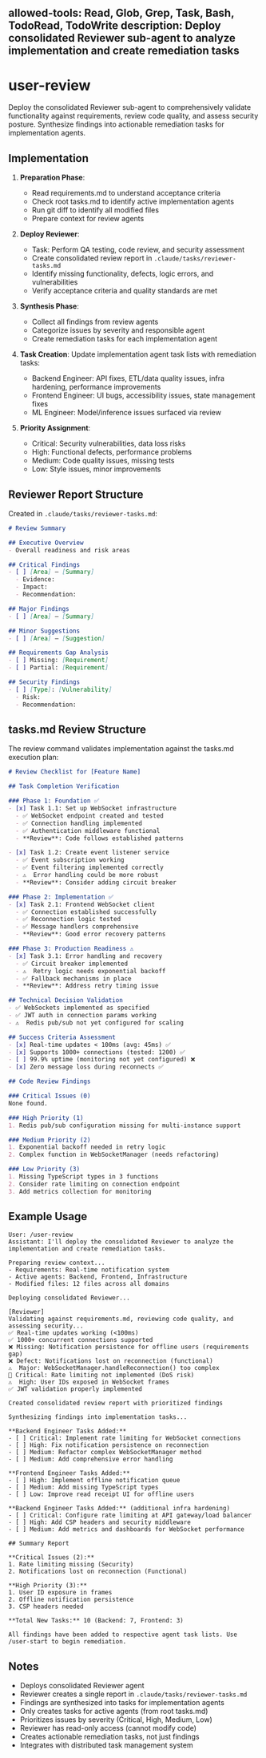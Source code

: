 allowed-tools: Read, Glob, Grep, Task, Bash, TodoRead, TodoWrite
description: Deploy consolidated Reviewer sub-agent to analyze implementation and create remediation tasks
---

# user-review

Deploy the consolidated Reviewer sub-agent to comprehensively validate functionality against requirements, review code quality, and assess security posture. Synthesize findings into actionable remediation tasks for implementation agents.

## Implementation

1. **Preparation Phase**:
   - Read requirements.md to understand acceptance criteria
   - Check root tasks.md to identify active implementation agents
   - Run git diff to identify all modified files
   - Prepare context for review agents

2. **Deploy Reviewer**:
   - Task: Perform QA testing, code review, and security assessment
   - Create consolidated review report in `.claude/tasks/reviewer-tasks.md`
   - Identify missing functionality, defects, logic errors, and vulnerabilities
   - Verify acceptance criteria and quality standards are met

3. **Synthesis Phase**:
   - Collect all findings from review agents
   - Categorize issues by severity and responsible agent
   - Create remediation tasks for each implementation agent

4. **Task Creation**:
   Update implementation agent task lists with remediation tasks:
   - Backend Engineer: API fixes, ETL/data quality issues, infra hardening, performance improvements
   - Frontend Engineer: UI bugs, accessibility issues, state management fixes
   - ML Engineer: Model/inference issues surfaced via review

5. **Priority Assignment**:
   - Critical: Security vulnerabilities, data loss risks
   - High: Functional defects, performance problems
   - Medium: Code quality issues, missing tests
   - Low: Style issues, minor improvements

## Reviewer Report Structure

Created in `.claude/tasks/reviewer-tasks.md`:
```markdown
# Review Summary

## Executive Overview
- Overall readiness and risk areas

## Critical Findings
- [ ] [Area] – [Summary]
  - Evidence:
  - Impact:
  - Recommendation:

## Major Findings
- [ ] [Area] – [Summary]

## Minor Suggestions
- [ ] [Area] – [Suggestion]

## Requirements Gap Analysis
- [ ] Missing: [Requirement]
- [ ] Partial: [Requirement]

## Security Findings
- [ ] [Type]: [Vulnerability]
  - Risk:
  - Recommendation:
```

## tasks.md Review Structure

The review command validates implementation against the tasks.md execution plan:

```markdown
# Review Checklist for [Feature Name]

## Task Completion Verification

### Phase 1: Foundation ✅
- [x] Task 1.1: Set up WebSocket infrastructure
  - ✅ WebSocket endpoint created and tested
  - ✅ Connection handling implemented
  - ✅ Authentication middleware functional
  - **Review**: Code follows established patterns

- [x] Task 1.2: Create event listener service
  - ✅ Event subscription working
  - ✅ Event filtering implemented correctly
  - ⚠️  Error handling could be more robust
  - **Review**: Consider adding circuit breaker

### Phase 2: Implementation ✅
- [x] Task 2.1: Frontend WebSocket client
  - ✅ Connection established successfully
  - ✅ Reconnection logic tested
  - ✅ Message handlers comprehensive
  - **Review**: Good error recovery patterns

### Phase 3: Production Readiness ⚠️
- [x] Task 3.1: Error handling and recovery
  - ✅ Circuit breaker implemented
  - ⚠️  Retry logic needs exponential backoff
  - ✅ Fallback mechanisms in place
  - **Review**: Address retry timing issue

## Technical Decision Validation
- ✅ WebSockets implemented as specified
- ✅ JWT auth in connection params working
- ⚠️  Redis pub/sub not yet configured for scaling

## Success Criteria Assessment
- [x] Real-time updates < 100ms (avg: 45ms) ✅
- [x] Supports 1000+ connections (tested: 1200) ✅
- [ ] 99.9% uptime (monitoring not yet configured) ❌
- [x] Zero message loss during reconnects ✅

## Code Review Findings

### Critical Issues (0)
None found.

### High Priority (1)
1. Redis pub/sub configuration missing for multi-instance support

### Medium Priority (2)
1. Exponential backoff needed in retry logic
2. Complex function in WebSocketManager (needs refactoring)

### Low Priority (3)
1. Missing TypeScript types in 3 functions
2. Consider rate limiting on connection endpoint
3. Add metrics collection for monitoring
```

## Example Usage

```text
User: /user-review
Assistant: I'll deploy the consolidated Reviewer to analyze the implementation and create remediation tasks.

Preparing review context...
- Requirements: Real-time notification system
- Active agents: Backend, Frontend, Infrastructure
- Modified files: 12 files across all domains

Deploying consolidated Reviewer...

[Reviewer]
Validating against requirements.md, reviewing code quality, and assessing security...
✅ Real-time updates working (<100ms)
✅ 1000+ concurrent connections supported
❌ Missing: Notification persistence for offline users (requirements gap)
❌ Defect: Notifications lost on reconnection (functional)
⚠️  Major: WebSocketManager.handleReconnection() too complex
🔴 Critical: Rate limiting not implemented (DoS risk)
⚠️  High: User IDs exposed in WebSocket frames
✅ JWT validation properly implemented

Created consolidated review report with prioritized findings

Synthesizing findings into implementation tasks...

**Backend Engineer Tasks Added:**
- [ ] Critical: Implement rate limiting for WebSocket connections
- [ ] High: Fix notification persistence on reconnection
- [ ] Medium: Refactor complex WebSocketManager method
- [ ] Medium: Add comprehensive error handling

**Frontend Engineer Tasks Added:**
- [ ] High: Implement offline notification queue
- [ ] Medium: Add missing TypeScript types
- [ ] Low: Improve read receipt UI for offline users

**Backend Engineer Tasks Added:** (additional infra hardening)
- [ ] Critical: Configure rate limiting at API gateway/load balancer
- [ ] High: Add CSP headers and security middleware
- [ ] Medium: Add metrics and dashboards for WebSocket performance

## Summary Report

**Critical Issues (2):**
1. Rate limiting missing (Security)
2. Notifications lost on reconnection (Functional)

**High Priority (3):**
1. User ID exposure in frames
2. Offline notification persistence
3. CSP headers needed

**Total New Tasks:** 10 (Backend: 7, Frontend: 3)

All findings have been added to respective agent task lists. Use /user-start to begin remediation.
```

## Notes

- Deploys consolidated Reviewer agent
- Reviewer creates a single report in `.claude/tasks/reviewer-tasks.md`
- Findings are synthesized into tasks for implementation agents
- Only creates tasks for active agents (from root tasks.md)
- Prioritizes issues by severity (Critical, High, Medium, Low)
- Reviewer has read-only access (cannot modify code)
- Creates actionable remediation tasks, not just findings
- Integrates with distributed task management system
